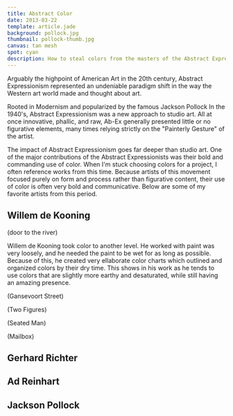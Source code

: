 ```yaml
---
title: Abstract Color
date: 2013-03-22
template: article.jade
background: pollock.jpg
thumbnail: pollock-thumb.jpg
canvas: tan mesh
spot: cyan
description: How to steal colors from the masters of the Abstract Expressionism movement.
---
```


Arguably the highpoint of American Art in the 20th century, Abstract Expressionism represented an undeniable paradigm shift in the way the Western art world made and thought about art.

Rooted in Modernism and popularized by the famous Jackson Pollock In the 1940's, Abstract Expressionism was a new approach to studio art. All at once innovative, phallic, and raw, Ab-Ex generally presented little or no figurative elements, many times relying strictly on the "Painterly Gesture" of the artist.

The impact of Abstract Expressionism goes far deeper than studio art. One of the major contributions of the Abstract Expressionists was their bold and commanding use of color. When I'm stuck choosing colors for a project, I often reference works from this time. Because artists of this movement focused purely on form and process rather than figurative content, their use of color is often very bold and communicative. Below are some of my favorite artists from this period.

## Willem de Kooning

(door to the river)

Willem de Kooning took color to another level. He worked with paint was very loosely, and he needed the paint to be wet for as long as possible. Because of this, he created very ellaborate color charts which outlined and organized colors by their dry time. This shows in his work as he tends to use colors that are slightly more earthy and desaturated, while still having an amazing presence.

(Gansevoort Street)

(Two Figures)

(Seated Man)

(Mailbox)

## Gerhard Richter

## Ad Reinhart

## Jackson Pollock
